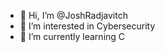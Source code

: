 - 👋 Hi, I’m @JoshRadjavitch
- 👀 I’m interested in Cybersecurity
- 🌱 I’m currently learning C

<!---
JoshRadjavitch/JoshRadjavitch is a ✨ special ✨ repository because its `README.md` (this file) appears on your GitHub profile.
You can click the Preview link to take a look at your changes.
--->
